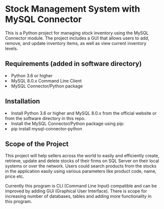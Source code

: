 # Stock Management System with MySQL Connector


This is a Python project for managing stock inventory using the MySQL Connector module. The project includes a GUI that allows users to add, remove, and update inventory items, as well as view current inventory levels.

## Requirements (added in software directory)
<li> Python 3.6 or higher
<li> MySQL 8.0.x Command Line Client
<li> MySQL Connector/Python package


## Installation
<li> Install Python 3.6 or higher and MySQL 8.0.x from the official website or from the software directory in this repo.

<li> Install the MySQL Connector/Python package using pip:

<li> pip install mysql-connector-python

## Scope of the Project

This project will help sellers across the world to easily and efficiently create, retrieve, update and delete stocks of their firms on SQL Server on their local systems or over the network. Users could search products from the stocks in the application easily using various parameters like product code, name, price etc.

Currently this program is CLI (Command Line Input) compatible and can be improved by adding GUI (Graphical User Interface). There is scope for increasing number of databases, tables and adding more functionality in this program.
